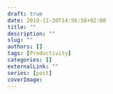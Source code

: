 ```yaml
---
draft: true
date: 2019-11-30T14:56:58+02:00
title: ""
description: ""
slug: ""
authors: []
tags: [Productivity]
categories: []
externalLink: ""
series: [post]
coverImage:
---
```

